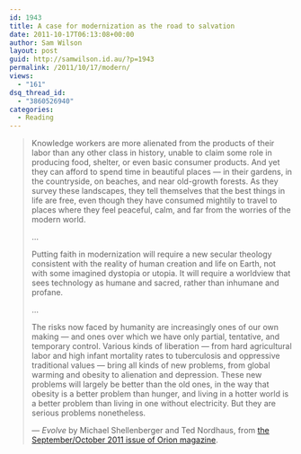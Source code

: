 ```yaml
---
id: 1943
title: A case for modernization as the road to salvation
date: 2011-10-17T06:13:08+00:00
author: Sam Wilson
layout: post
guid: http://samwilson.id.au/?p=1943
permalink: /2011/10/17/modern/
views:
  - "161"
dsq_thread_id:
  - "3860526940"
categories:
  - Reading
---
```

> Knowledge workers are more alienated from the products of their labor than any other class in history, unable to claim some role in producing food, shelter, or even basic consumer products. And yet they can afford to spend time in beautiful places — in their gardens, in the countryside, on beaches, and near old-growth forests. As they survey these landscapes, they tell themselves that the best things in life are free, even though they have consumed mightily to travel to places where they feel peaceful, calm, and far from the worries of the modern world.
> 
> &#8230;
> 
> Putting faith in modernization will require a new secular theology consistent with the reality of human creation and life on Earth, not with some imagined dystopia or utopia. It will require a worldview that sees technology as humane and sacred, rather than inhumane and profane.
> 
> &#8230;
> 
> The risks now faced by humanity are increasingly ones of our own making — and ones over which we have only partial, tentative, and temporary control. Various kinds of liberation — from hard agricultural labor and high infant mortality rates to tuberculosis and oppressive traditional values — bring all kinds of new problems, from global warming and obesity to alienation and depression. These new problems will largely be better than the old ones, in the way that obesity is a better problem than hunger, and living in a hotter world is a better problem than living in one without electricity. But they are serious problems nonetheless.
> 
> — _Evolve_ by Michael Shellenberger and Ted Nordhaus, from [the September/October 2011 issue of Orion magazine](http://www.orionmagazine.org/index.php/articles/article/6402).